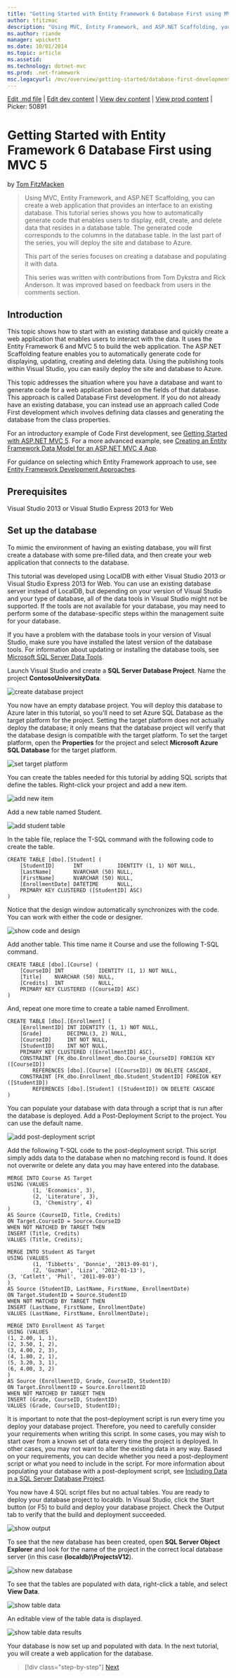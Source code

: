 ```yaml
---
title: "Getting Started with Entity Framework 6 Database First using MVC 5 | Microsoft Docs"
author: tfitzmac
description: "Using MVC, Entity Framework, and ASP.NET Scaffolding, you can create a web application that provides an interface to an existing database. This tutorial seri..."
ms.author: riande
manager: wpickett
ms.date: 10/01/2014
ms.topic: article
ms.assetid: 
ms.technology: dotnet-mvc
ms.prod: .net-framework
msc.legacyurl: /mvc/overview/getting-started/database-first-development/setting-up-database
---
```

[Edit .md file](C:\Projects\msc\dev\Msc.Www\Web.ASP\App_Data\github\mvc\overview\getting-started\database-first-development\setting-up-database.md) | [Edit dev content](http://www.aspdev.net/umbraco#/content/content/edit/50899) | [View dev content](http://docs.aspdev.net/tutorials/mvc/overview/getting-started/database-first-development/setting-up-database.html) | [View prod content](http://www.asp.net/mvc/overview/getting-started/database-first-development/setting-up-database) | Picker: 50891

Getting Started with Entity Framework 6 Database First using MVC 5
====================
by [Tom FitzMacken](https://github.com/tfitzmac)

> Using MVC, Entity Framework, and ASP.NET Scaffolding, you can create a web application that provides an interface to an existing database. This tutorial series shows you how to automatically generate code that enables users to display, edit, create, and delete data that resides in a database table. The generated code corresponds to the columns in the database table. In the last part of the series, you will deploy the site and database to Azure.
> 
> This part of the series focuses on creating a database and populating it with data.
> 
> This series was written with contributions from Tom Dykstra and Rick Anderson. It was improved based on feedback from users in the comments section.


## Introduction

This topic shows how to start with an existing database and quickly create a web application that enables users to interact with the data. It uses the Entity Framework 6 and MVC 5 to build the web application. The ASP.NET Scaffolding feature enables you to automatically generate code for displaying, updating, creating and deleting data. Using the publishing tools within Visual Studio, you can easily deploy the site and database to Azure.

This topic addresses the situation where you have a database and want to generate code for a web application based on the fields of that database. This approach is called Database First development. If you do not already have an existing database, you can instead use an approach called Code First development which involves defining data classes and generating the database from the class properties.

For an introductory example of Code First development, see [Getting Started with ASP.NET MVC 5](../introduction/getting-started.md). For a more advanced example, see [Creating an Entity Framework Data Model for an ASP.NET MVC 4 App](../getting-started-with-ef-using-mvc/creating-an-entity-framework-data-model-for-an-asp-net-mvc-application.md).

For guidance on selecting which Entity Framework approach to use, see [Entity Framework Development Approaches](https://msdn.microsoft.com/en-us/library/ms178359.aspx#dbfmfcf).

## Prerequisites

Visual Studio 2013 or Visual Studio Express 2013 for Web

## Set up the database

To mimic the environment of having an existing database, you will first create a database with some pre-filled data, and then create your web application that connects to the database.

This tutorial was developed using LocalDB with either Visual Studio 2013 or Visual Studio Express 2013 for Web. You can use an existing database server instead of LocalDB, but depending on your version of Visual Studio and your type of database, all of the data tools in Visual Studio might not be supported. If the tools are not available for your database, you may need to perform some of the database-specific steps within the management suite for your database.

If you have a problem with the database tools in your version of Visual Studio, make sure you have installed the latest version of the database tools. For information about updating or installing the database tools, see [Microsoft SQL Server Data Tools](https://msdn.microsoft.com/en-us/data/hh297027).

Launch Visual Studio and create a **SQL Server Database Project**. Name the project **ContosoUniversityData**.

![create database project](setting-up-database/_static/image1.png)

You now have an empty database project. You will deploy this database to Azure later in this tutorial, so you'll need to set Azure SQL Database as the target platform for the project. Setting the target platform does not actually deploy the database; it only means that the database project will verify that the database design is compatible with the target platform. To set the target platform, open the **Properties** for the project and select **Microsoft Azure SQL Database** for the target platform.

![set target platform](setting-up-database/_static/image2.png)

You can create the tables needed for this tutorial by adding SQL scripts that define the tables. Right-click your project and add a new item.

![add new item](setting-up-database/_static/image3.png)

Add a new table named Student.

![add student table](setting-up-database/_static/image4.png)

In the table file, replace the T-SQL command with the following code to create the table.

    CREATE TABLE [dbo].[Student] (
        [StudentID]      INT           IDENTITY (1, 1) NOT NULL,
        [LastName]       NVARCHAR (50) NULL,
        [FirstName]      NVARCHAR (50) NULL,
        [EnrollmentDate] DATETIME      NULL,
        PRIMARY KEY CLUSTERED ([StudentID] ASC)
    )

Notice that the design window automatically synchronizes with the code. You can work with either the code or designer.

![show code and design](setting-up-database/_static/image5.png)

Add another table. This time name it Course and use the following T-SQL command.

    CREATE TABLE [dbo].[Course] (
        [CourseID] INT           IDENTITY (1, 1) NOT NULL,
        [Title]    NVARCHAR (50) NULL,
        [Credits]  INT           NULL,
        PRIMARY KEY CLUSTERED ([CourseID] ASC)
    )

And, repeat one more time to create a table named Enrollment.

    CREATE TABLE [dbo].[Enrollment] (
        [EnrollmentID] INT IDENTITY (1, 1) NOT NULL,
        [Grade]        DECIMAL(3, 2) NULL,
        [CourseID]     INT NOT NULL,
        [StudentID]    INT NOT NULL,
        PRIMARY KEY CLUSTERED ([EnrollmentID] ASC),
        CONSTRAINT [FK_dbo.Enrollment_dbo.Course_CourseID] FOREIGN KEY ([CourseID]) 
            REFERENCES [dbo].[Course] ([CourseID]) ON DELETE CASCADE,
        CONSTRAINT [FK_dbo.Enrollment_dbo.Student_StudentID] FOREIGN KEY ([StudentID]) 
            REFERENCES [dbo].[Student] ([StudentID]) ON DELETE CASCADE
    )

You can populate your database with data through a script that is run after the database is deployed. Add a Post-Deployment Script to the project. You can use the default name.

![add post-deployment script](setting-up-database/_static/image6.png)

Add the following T-SQL code to the post-deployment script. This script simply adds data to the database when no matching record is found. It does not overwrite or delete any data you may have entered into the database.

    MERGE INTO Course AS Target 
    USING (VALUES 
            (1, 'Economics', 3), 
            (2, 'Literature', 3), 
            (3, 'Chemistry', 4)
    ) 
    AS Source (CourseID, Title, Credits) 
    ON Target.CourseID = Source.CourseID 
    WHEN NOT MATCHED BY TARGET THEN 
    INSERT (Title, Credits) 
    VALUES (Title, Credits);
    
    MERGE INTO Student AS Target
    USING (VALUES 
            (1, 'Tibbetts', 'Donnie', '2013-09-01'), 
            (2, 'Guzman', 'Liza', '2012-01-13'), 
    (3, 'Catlett', 'Phil', '2011-09-03')
    )
    AS Source (StudentID, LastName, FirstName, EnrollmentDate)
    ON Target.StudentID = Source.StudentID
    WHEN NOT MATCHED BY TARGET THEN
    INSERT (LastName, FirstName, EnrollmentDate)
    VALUES (LastName, FirstName, EnrollmentDate);
    
    MERGE INTO Enrollment AS Target
    USING (VALUES 
    (1, 2.00, 1, 1),
    (2, 3.50, 1, 2),
    (3, 4.00, 2, 3),
    (4, 1.80, 2, 1),
    (5, 3.20, 3, 1),
    (6, 4.00, 3, 2)
    )
    AS Source (EnrollmentID, Grade, CourseID, StudentID)
    ON Target.EnrollmentID = Source.EnrollmentID
    WHEN NOT MATCHED BY TARGET THEN
    INSERT (Grade, CourseID, StudentID)
    VALUES (Grade, CourseID, StudentID);

It is important to note that the post-deployment script is run every time you deploy your database project. Therefore, you need to carefully consider your requirements when writing this script. In some cases, you may wish to start over from a known set of data every time the project is deployed. In other cases, you may not want to alter the existing data in any way. Based on your requirements, you can decide whether you need a post-deployment script or what you need to include in the script. For more information about populating your database with a post-deployment script, see [Including Data in a SQL Server Database Project](https://blogs.msdn.com/b/ssdt/archive/2012/02/02/including-data-in-an-sql-server-database-project.aspx).

You now have 4 SQL script files but no actual tables. You are ready to deploy your database project to localdb. In Visual Studio, click the Start button (or F5) to build and deploy your database project. Check the Output tab to verify that the build and deployment succeeded.

![show output](setting-up-database/_static/image7.png)

To see that the new database has been created, open **SQL Server Object Explorer** and look for the name of the project in the correct local database server (in this case **(localdb)\ProjectsV12**).

![show new database](setting-up-database/_static/image8.png)

To see that the tables are populated with data, right-click a table, and select **View Data**.

![show table data](setting-up-database/_static/image9.png)

An editable view of the table data is displayed.

![show table data results](setting-up-database/_static/image10.png)

Your database is now set up and populated with data. In the next tutorial, you will create a web application for the database.

>[!div class="step-by-step"] [Next](creating-the-web-application.md)